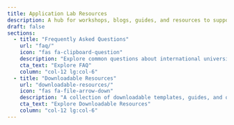 ```yaml
---
title: Application Lab Resources
description: A hub for workshops, blogs, guides, and resources to support every stage of your international university application journey.
draft: false
sections:
  - title: "Frequently Asked Questions"
    url: "faq/"
    icon: "fas fa-clipboard-question"
    description: "Explore common questions about international university applications and the Application Lab."
    cta_text: "Explore FAQ"
    column: "col-12 lg:col-6"
  - title: "Downloadable Resources"
    url: "downloadable-resources/"
    icon: "fas fa-file-arrow-down"
    description: "A collection of downloadable templates, guides, and other key application materials."
    cta_text: "Explore Downloadable Resources"
    column: "col-12 lg:col-6"
---
```

